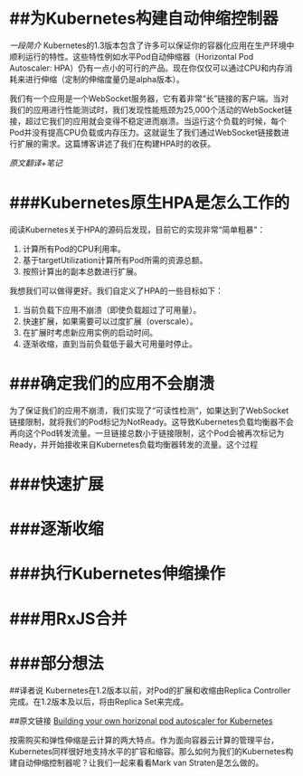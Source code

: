 ##为Kubernetes构建自动伸缩控制器
=========
*一段简介*
Kubernetes的1.3版本包含了许多可以保证你的容器化应用在生产环境中顺利运行的特性。这些特性例如水平Pod自动伸缩器（Horizontal Pod Autoscaler: HPA）仍有一点小的可行的产品。现在你仅仅可以通过CPU和内存消耗来进行伸缩（定制的伸缩度量仍是alpha版本）。

我们有一个应用是一个WebSocket服务器，它有着非常“长”链接的客户端。当对我们的应用进行性能测试时，我们发现性能瓶颈为25,000个活动的WebSocket链接，超过它我们的应用就会变得不稳定进而崩溃。当运行这个负载的时候，每个Pod并没有提高CPU负载或内存压力。这就诞生了我们通过WebSocket链接数进行扩展的需求。这篇博客讲述了我们在构建HPA时的收获。

*原文翻译+笔记*

###Kubernetes原生HPA是怎么工作的
=========
阅读Kubernetes关于HPA的源码后发现，目前它的实现非常“简单粗暴”：

1. 计算所有Pod的CPU利用率。
2. 基于targetUtilization计算所有Pod所需的资源总额。
3. 按照计算出的副本总数进行扩展。

我想我们可以做得更好。我们自定义了HPA的一些目标如下：

1. 当前负载下应用不崩溃（即使负载超过了可用量）。
2. 快速扩展，如果需要可以过度扩展（overscale）。
3. 在扩展时考虑新应用实例的启动时间。
4. 逐渐收缩，直到当前负载低于最大可用量时停止。


###确定我们的应用不会崩溃
=========

为了保证我们的应用不崩溃，我们实现了“可读性检测”，如果达到了WebSocket链接限制，就将我们的Pod标记为NotReady。这导致Kubernetes负载均衡器不会再向这个Pod转发流量。一旦链接总数小于链接限制，这个Pod会被再次标记为Ready，并开始接收来自Kubernetes负载均衡器转发的流量。这个过程


###快速扩展
=========

###逐渐收缩
=========

###执行Kubernetes伸缩操作
=========

###用RxJS合并
=========

###部分想法
=========



##译者说
Kubernetes在1.2版本以前，对Pod的扩展和收缩由Replica Controller完成。在1.2版本及以后，将由Replica Set来完成。


##原文链接
[Building your own horizonal pod autoscaler for Kubernetes](http://markswanderingthoughts.nl/post/148836326495/building-your-own-horizontal-pod-autoscaler-for)





按需购买和弹性伸缩是云计算的两大特点。作为面向容器云计算的管理平台，Kubernetes同样很好地支持水平的扩容和缩容。那么如何为我们的Kubernetes构建自动伸缩控制器呢？让我们一起来看看Mark van Straten是怎么做的。
